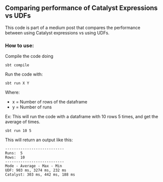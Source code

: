 ## Comparing performance of Catalyst Expressions vs UDFs

This code is part of a medium post that compares the performance between using Catalyst expressions vs using UDFs.

### How to use:

Compile the code doing 

```
sbt compile
```

Run the code with:

```
sbt run X Y
```

Where: 
- x = Number of rows of the dataframe
- y = Number of runs

Ex: This will run the code with a dataframe with 10 rows 5 times, and get the average of times.
```
sbt run 10 5
```

This will return an output like this:

```
---------------------------
Runs:  5
Rows:  10
---------------------------
Mode - Average - Max - Min
UDF: 903 ms, 3274 ms, 232 ms
Catalyst: 303 ms, 442 ms, 188 ms
```